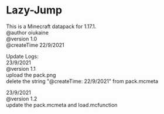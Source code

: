 # Lazy-Jump
This is a Minecraft datapack for 1.17.1.  
@author oiukaine  
@version 1.0   
@createTime 22/9/2021

Update Logs:   
23/9/2021  
@version 1.1  
upload the pack.png  
delete the string "@createTime: 22/9/2021" from pack.mcmeta

23/9/2021   
@version 1.2  
update the pack.mcmeta and load.mcfunction 
